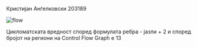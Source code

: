 Кристијан Анѓелковски 203189

![flow](https://github.com/Kikser19/SI_2023_lab2_203189/assets/120423089/1f33a69a-dcf9-4019-964d-27809de10cfa)


Цикломатската вредност според формулата ребра - јазли + 2 и според бројот на региони на Control Flow Graph е 13
